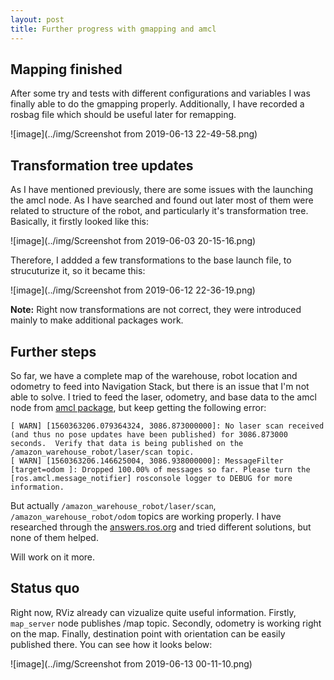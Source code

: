```yaml
---
layout: post
title: Further progress with gmapping and amcl
---
```


## Mapping finished

After some try and tests with different configurations and variables I was finally able to do the gmapping properly. Additionally, I have recorded a rosbag file which should be useful later for remapping.

<!-- <img src="../img/Screenshot from 2019-06-13 22-49-58.png" alt="picture" width="600"/> -->
![image](../img/Screenshot from 2019-06-13 22-49-58.png)


## Transformation tree updates

As I have mentioned previously, there are some issues with the launching the amcl node. As I have searched and found out later most of them were related to structure of the robot, and particularly it's transformation tree. Basically, it firstly looked like this:

<!-- <img src="../img/Screenshot from 2019-06-03 20-15-16.png" alt="picture" width="600"/> -->
![image](../img/Screenshot from 2019-06-03 20-15-16.png)


Therefore, I addded a few transformations to the base launch file, to strucuturize it, so it became this:

<!-- <img src="../img/Screenshot from 2019-06-12 22-36-19.png" alt="picture" width="600"/> -->
![image](../img/Screenshot from 2019-06-12 22-36-19.png)


**Note:** Right now transformations are not correct, they were introduced mainly to make additional packages work.
<!-- ### Gmapping launch file
I also created a roslaunch file for students to learn basics of SLAM and do the mapping by themselves. -->

## Further steps
So far, we have a complete map of the warehouse, robot location and odometry to feed into Navigation Stack, but there is an issue that I'm not able to solve. I tried to feed the laser, odometry, and base data to the amcl node from [amcl package](http://wiki.ros.org/amcl), but keep getting the following error:
```
[ WARN] [1560363206.079364324, 3086.873000000]: No laser scan received (and thus no pose updates have been published) for 3086.873000 seconds.  Verify that data is being published on the /amazon_warehouse_robot/laser/scan topic.
[ WARN] [1560363206.146625004, 3086.938000000]: MessageFilter [target=odom ]: Dropped 100.00% of messages so far. Please turn the [ros.amcl.message_notifier] rosconsole logger to DEBUG for more information.
```

But actually ```/amazon_warehouse_robot/laser/scan```, ```/amazon_warehouse_robot/odom``` topics are working properly. I have researched through the [answers.ros.org](http://answers.ros.org) and tried different solutions, but none of them helped.  

Will work on it more.

## Status quo
Right now, RViz already can vizualize quite useful information. Firstly, ```map_server``` node publishes /map topic. Secondly, odometry is working right on the map. Finally, destination point with orientation can be easily published there. You can see how it looks below:

![image](../img/Screenshot from 2019-06-13 00-11-10.png)

